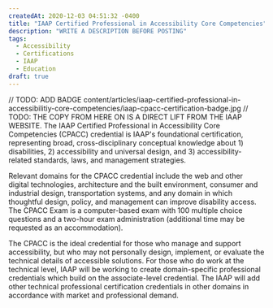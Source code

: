 ```yaml
---
createdAt: 2020-12-03 04:51:32 -0400
title: "IAAP Certified Professional in Accessibility Core Competencies"
description: "WRITE A DESCRIPTION BEFORE POSTING"
tags:
  - Accessibility
  - Certifications
  - IAAP
  - Education
draft: true
---
```

// TODO: ADD BADGE content/articles/iaap-certified-professional-in-accessibilitiy-core-competencies/iaap-cpacc-certification-badge.jpg
// TODO: THE COPY FROM HERE ON IS A DIRECT LIFT FROM THE IAAP WEBSITE.
The IAAP Certified Professional in Accessibility Core Competencies (CPACC) credential is IAAP's foundational certification, representing broad, cross-disciplinary conceptual knowledge about 1) disabilities, 2) accessibility and universal design, and 3) accessibility-related standards, laws, and management strategies.

Relevant domains for the CPACC credential include the web and other digital technologies, architecture and the built environment, consumer and industrial design, transportation systems, and any domain in which thoughtful design, policy, and management can improve disability access. The CPACC Exam is a computer-based exam with 100 multiple choice questions and a two-hour exam administration (additional time may be requested as an accommodation).

The CPACC is the ideal credential for those who manage and support accessibility, but who may not personally design, implement, or evaluate the technical details of accessible solutions. For those who do work at the technical level, IAAP will be working to create domain-specific professional credentials which build on the associate-level credential. The IAAP will add other technical professional certification credentials in other domains in accordance with market and professional demand.
